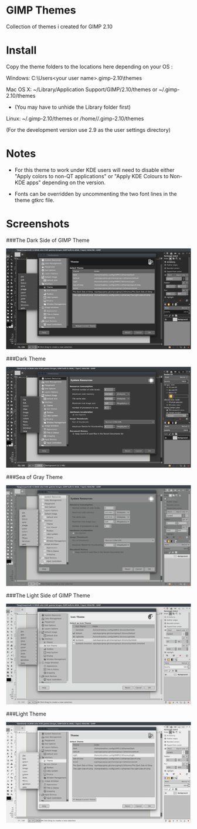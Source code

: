 GIMP Themes
===


Collection of themes i created for GIMP 2.10


Install
===


Copy the theme folders to the locations here depending on your OS :  

Windows: C:\Users\<your user name>\.gimp-2.10\themes  

Mac OS X: ~/Library/Application Support/GIMP/2.10/themes   or   ~/.gimp-2.10/themes  

  * (You may have to unhide the Library folder first)  

Linux: ~/.gimp-2.10/themes   or   /home/<your user name>/.gimp-2.10/themes  

(For the development version use 2.9 as the user settings directory)  


Notes
===

  * For this theme to work under KDE users will need to disable either "Apply colors to non-QT applications" or "Apply KDE Colours to Non-KDE apps" depending on the version.

  * Fonts can be overridden by uncommenting the two font lines in the theme gtkrc file.


Screenshots
===

  
###The Dark Side of GIMP Theme  

![alt text](https://raw.githubusercontent.com/Draekko-RAND/gimp-themes/gimp-2_10/screenshots/tdsog.png "The Dark Side of GIMP theme")  

  
###Dark Theme  

![alt text](https://raw.githubusercontent.com/Draekko-RAND/gimp-themes/gimp-2_10/screenshots/dark.png "Dark theme")  

  
###Sea of Gray Theme  

![alt text](https://raw.githubusercontent.com/Draekko-RAND/gimp-themes/gimp-2_10/screenshots/sog.png "Sea of Gray theme")  

  
###The Light Side of GIMP Theme  

![alt text](https://raw.githubusercontent.com/Draekko-RAND/gimp-themes/gimp-2_10/screenshots/tlsog.png "The Light Side of GIMP theme")  

  
###Light Theme  

![alt text](https://raw.githubusercontent.com/Draekko-RAND/gimp-themes/gimp-2_10/screenshots/light.png "Light theme")  



  
